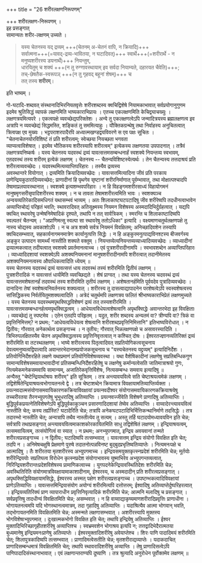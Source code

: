 +++
title = "26 शरीरलक्षणनिरूपणम्"

+++
शरीरलक्षण-निरूपणम् ।  
इह प्रसङ्गात्  
सामान्यतः शरीर-लक्षणम् उच्यते ।  

> यस्य चेतनस्य यद् द्रव्यम् +++(चेतनम् अ-चेतनं वापि, न क्रियादि)+++  
सर्वात्मना+++(=यावद्-द्रव्य-भावितया, न घटादिवत्)+++ स्वार्थे+++(=शरीरार्थे - न मनुष्यशरीरस्य डयनार्थे)+++ नियन्तुम्,  
धारयितुम् च शक्यं +++(न तु रुग्णावस्थायाम् इव सर्वदा नियाम्यते, दहारयत चैवेति)+++;  
तच्-छेषतैक-स्वरूपञ् +++(न तु गृहवद् बहूनां शेषम्)+++ च  
तत् तस्य **शरीरम्**।

इति भाष्यम् । 

गो-घटादि-शब्दवत् संस्थानादिभिरनियतवृत्तेः शरीरशब्दस्य क्वचिद्विशेषे नियामकाभावात् सर्वप्रयोगानुगुणम इदमेव श्रुतिसिद्धं व्यापकं लक्षणमिति भाष्यकाराभिप्रायः । एतच्च एकलक्षणमिति केचिद्व्याचख्युः । लक्षणत्रयमित्यपरे । एकत्वपक्षे व्यवच्छेद्यपरिक्लेशः । अन्ये तु एकलक्षणत्वेऽपि जन्मादित्रयस्य ब्रह्मलक्षणत्व इव अत्रापि न व्यवच्छेद्यं सिद्धमस्ति, शङ्कितं तु सममित्याहुः । यौक्तिकग्रन्थेषु तथा निर्वाहस्य अनुचितत्वात् त्रित्वपक्ष एव मुख्यः । भट्टपराशरपादैरपि अध्यात्मखण्डद्वयविवरणे स एव पक्षः सूचितः । "चेतनाचेतनयोरविशिष्टं तं प्रति शरीरत्वम्; स्वेच्छया नियच्छता भगवता  
व्याप्यत्वाविशेषात् । इदमेव भौतिकस्य शरीरस्यापि शरीरत्वम्" इत्येकस्य लक्षणतया उपपादनात् । तत्रैवं लक्षणत्रयनिष्कर्षः । यस्य चेतनस्य यदवस्थं द्रव्यं यावत्सत्तमसम्बन्धनार्हं स्वशक्ये नियन्तव्य स्वभावम्, एतदवस्थं तस्य शरीरम् इत्येकं लक्षणम् । चेतनस्य -- चैतन्यविशिष्टस्येत्यर्थः । तेन चैतन्यस्य तत्तदाश्रयं प्रति शरीरत्वव्यवच्छेदः । यदवस्थमित्यव्याप्तिपरिहारः । तस्यैव द्रव्यस्य  
अवस्थान्तरे वियोगात् । द्रव्यमिति क्रियादिव्यवच्छेदः । यावत्सत्तमित्यादिना जीवं प्रति परकाय प्राणेन्द्रियकुठारादिव्यवच्छेदः; प्राणादीनां हि पृथगेव सृष्टानां शरीरनिर्माणात् पूर्वम्भावात्, तथा मोक्षात्पश्चादपि तेषामाप्रलयावस्थानात् । स्वशक्ये इत्यशम्भवपरिहारः । न हि विहङ्गमशरीरसाध्यं विहायोगमनं मानुषमृगसरीसृपादिशरीरस्य शक्यम् । न च तावता तेषामशरीरत्वमिति भावः । स्वशक्यञ्च अन्वयव्यतिरेकादिसमधिगतं यथासम्भवं भाव्यम् । अतः शिलाकाष्टघटपटादिषु जीव शरीरेष्वपि तदधीनत्वाभावेन अव्याप्तिचोद्यं परिहृतं भवति; स्थावरादिवत् अतिसूक्ष्मस्य नियमन विशेषस्य अस्मदादिभिर्दुर्ग्रहत्वात् । यद्यपि क्वचित् स्थावरेषु उन्मेषनिमेषादिकं दृश्यते, तथापि न तत् सार्वत्रिकम् । स्मरन्ति च शिलाकाष्टादिष्वपि स्वल्पतरं चैतन्यम् । "अप्राणिमत्सु स्वल्पा सा स्थावरेषु ततोऽधिका" इत्यादि । वक्ष्यमाणचतुर्थलक्षणपक्षे तु नास्य चोद्यस्य अवकाशोऽपि । न च अत्र शक्ये सर्वत्र नियमनं विवक्षितम्; अनिच्छादिवशेन तस्यापि क्वचिदसम्भवात्, सहकार्यनागमनमात्रेण कार्यानुत्पत्ति सिद्धेः । न हि अङ्कुरमनुत्पाद्यविनश्टस्य बीजवर्गस्य अङ्कुर उत्पादन सामर्थ्यं नास्तीति शक्यते वक्तुम् । नियन्तव्येत्यनियन्तव्यव्याध्यादिव्यवच्छेदः । व्याध्यादीनां द्रव्यात्मकत्वात् तदीयत्वात् स्वशक्ये प्रवर्तमानत्वाच्च । एवं पुत्रशरीरादीनामपि । स्वभावशब्देन अव्याप्तिपरिहारः । व्याध्यादिदशायां स्वशक्येऽपि अशक्यनियमनानां मानुषशरीरादीनामपि शरीरत्वात् तदानीमेतस्य अशक्यनियमनत्वस्य औपाधिकत्वादिति ध्येयम् ॥  
यस्य चेतनस्य यदवस्थं द्रव्यं यावत्सत्तं धाय तदवस्थं तस्यं शरीरमिति द्वितीयं लक्षणम् ।  
पुत्रशरीरादिकं न यावत्सत्तं धार्यमिति व्यवच्छिद्यते । शेषं प्राग्वत् । तथा यस्य चेतनस्य चदवस्थं द्रव्यं यावत्सत्तमशेषतानर्हं तदवस्थं तस्य शरीरमिति तृतीयं लक्षणम् । अशेषतानर्हमिति पूर्ववदेव पुत्रादिव्यवच्छेदः । दानादिना तेषां स्वशेषत्वनिवर्तनस्य शक्यत्वात् । शरीरस्य तु दासत्वाद्यापादनेन परशेषत्वेऽपि स्वस्वशेषत्वस्य सांसिद्धिकस्य निर्वर्तयितुमशक्यत्वादिति । अत्रेदं चतुर्थमपि लक्षणत्रय फलितं श्रीभाष्यकाराभिप्रेतं लक्षणमुच्यते । यस्य चेतनस्य यदवस्थमपृथक्सिद्धविशेषणं द्रव्यं तत् तस्यशरीरमिति । यावत्सत्तमसम्बन्धानर्हत्वमपृथक्सिद्धत्वम् । आधेयत्वविधेयत्वशेषत्वानि अपृथक्सिद्धेः अवान्तरभेदा इह विवक्षिताः । व्यवच्छेद्यं तु स्पष्टमेव । एतेन एतदपि परिहृतम् । यदुत, शरीर शब्दस्य अन्यतमं वा? त्रीण्यपि वा? त्रिकं वा प्रवृत्तिनिमित्तम्? न प्रथमः; "आधेयत्वविधेयत्व शेषत्वानि शरीरशब्दप्रवृत्तिनिमित्तानि" इतिभाष्यविरोधात् । न द्वितीयः; गौरवात् अनेकार्थत्व प्रसङ्गाच्च । न तृतीयः; गौरवात् भिन्नलक्षणपक्षे च असावरस्यादिति । त्रिभिरुपलक्षितस्यैव चेतन अपृथक्सिद्धत्वस्य प्रवृत्तिनिवृत्तत्वात् न कश्चित् दोषः । ईश्वरतज्ज्ञानव्यतिरिक्तं द्रव्यं शरीरमिति वा तटस्थलक्षणम् । भाष्ये शरीरत्वस्य पितृत्वादिवत् सप्रतियोगिकत्वसूचनाय देवत्वमनुष्यत्वद्विपात्वादि अवान्तरभेदानामप्रयोजकसूचनाय च "यस्यचेतनस्य यद्द्रव्यम्" इत्यादिनिर्देशः । प्रतियोगिनिर्देशरहिते लक्षणे यथाप्रमाणं प्रतियोगिविशेषव्यवस्था । यथा वैशेषिकादीनां लक्षणेषु सप्रतिबन्धिकगुण सामान्यविशेषसमवायाभावादीनां प्रतिसम्बन्धिनिर्देशरहितेषु च लक्षणेषु कर्मान्यत्वेसति जातिमात्राश्रयो गुणः, नित्यमेकमनेकसमवायि सामान्यम्, अजातिरेकवृत्तिर्विशेषः, नित्यसम्बन्धः समवाय इत्यादिषु ॥  
अन्यैस्तु "चेष्टेन्द्रियार्थाश्रयः शरीरम्" इति सूत्रितम् । तत्र अन्त्यावयवित्वे सति चेष्टाश्रयत्वमेकं लक्षणम् । तद्विशेषितेन्द्रियाश्रयत्वभोगायतनत्वे द्वे । तत्र चेष्टाशब्देन क्रियामात्र विवक्षायामतिव्याप्तिर्व्यक्ता । प्रयत्नवदात्मसंयोगासमवायिकारणकक्रियाविवक्षायां प्रयत्नवदीश्वर संयोगासमवायिकारणकक्रियाश्रयेषु तच्चरीरतया तैरनभ्युपगतेषु भूभूधरादिषु अतिव्याप्तिः । प्रयत्नवज्जीवेति विशेषणे प्राणादिषु अतिव्याप्तिः । बुद्धिपूर्वकप्रयत्नेतिविशेषणेऽपि बुद्धिपूर्वकाकुञ्चन प्रसारणादिदशायां तेष्वेव अतिव्याप्तिः । वाय्वादेरन्त्यावयवित्वं नास्तीति चेत्; कस्य तर्ह्यस्ति? घटादेरिति चेन्न; तत्रापि अनेकघटपटादिभिर्भित्तिकन्थानिर्माणे तदसिद्धेः । तत्र तदारम्भो नास्तीति चेत्; अन्यत्रापि तथैव नास्तीत्येव तु सत्यम् । अस्तु तर्हि घटादयोमध्यावयविन इति चेन्न; सर्वत्रापि तथाप्रसङ्गात् अन्त्यावयवित्वमाकाशकोरकायितमिति साधु तद्विशेषितं लक्षणम् । इन्द्रियाश्रयत्वम्, तत्समवायित्वम्, तत्संयोगित्वं वा स्यात् । न प्रथमः; अनभ्युपगमात्, इन्द्रिय अवयवानां तन्मते शरीरत्वप्रसङ्गाच्च । न द्वितीयः; घटादिष्वपि तत्सम्भवात् । यावत्सत्तम् इन्द्रिय संयोगो विवक्षित इति चेत्; तदपि न । अनिमेषचक्षुषि प्रेक्षमाणे पुरुषे तदातनोत्पन्नविनष्ट बुद्बुदप्रभृतिष्वतिव्याप्तेः । नित्यमनःपक्षे च आत्मादिषु । तैः शरीरतया मृतशरीरस्य अभ्युपगमाच्च । इन्द्रियसमयुक्तकृत्स्नप्रदेशं शरीरमिति चेन्न; मूर्तयोः शरीरेन्द्रिययोः सप्रतिघत्व विरोधेन कृत्स्नप्रदेश संयोगाभावस्य युष्माभिरेव अभ्युपगन्तव्यत्वात्, निरिन्द्रियशरीरान्तःप्रदेशविशेषस्य प्रामाणिकत्वाच्च । युगपदनेकेन्द्रियावस्थितिदेशः शरीरमिति चेन्न; अवस्थितिरिति संयोगमात्रविवक्षायामाकाशादीनाम्, ईश्वरस्य, च अस्मदादीन् प्रति शरीरत्वप्रसङ्गात् । अपृथक्सिद्धिविवक्षायामसिद्धेः, ईश्वरस्य अस्मत् पक्षेण शरीरत्वप्रसङ्गाच्च । उपष्टम्भकत्वादिविवक्षायां प्राणेऽतिव्याप्तिः । यावत्सत्तमिन्द्रियासंयोग अयोग्यं शरीरमित्यपि दत्तोत्तरम्; ईश्वादिषु अतिव्याप्तेर्दुष्परिहरत्वात् । इन्द्रियव्यतिरिक्यं प्राण व्यापाराधीन प्रवृत्तिनिवृत्यादिकं शरीरमिति चेन्न; आत्मनि मलादिषु च प्रसङ्गात् । सर्वप्रवृत्तिषु तादधीन्यं विवक्षितमिति चेन्न; असम्भवात् । न हि वाय्वाद्याकृष्यमाणशरीरादिप्रवृत्तिः प्राणाधीना । भोगायतनत्वमपि यदि भोगस्थानत्वमात्रम्, तदा गृहादिषु अतिव्याप्तिः । यदाश्रित्यैव आत्मा भोगवान् भवति, तद्भोगायतनमिति विवक्षितमिति चेन्न; अस्मन्मते लक्षणासम्भवात् । अशरीरस्यापि मुक्तस्य भोगविशेषाभ्युपगमात् । दुःखात्मकभोगो विवक्षित इति चेत्; तथापि इन्द्रियेषु अतिव्याप्तिः । ईश्वर मुक्तादिभिरिच्छागृहीतशरीरेषु अव्याप्तिश्च । स्वभ्रमवशेन भोगाश्रय इत्यपि न; तत्तद्वादिभेदैरात्मतया  
बुध्यमानेषु इन्द्रियमनःप्राणेषु अतिव्याप्तेः । ईश्वरमुक्तादिशरीरेषु अवेयाप्तेश्च । शिरः पाणि पादादिमयं शरीरमिति चेत्; शिलापुत्रकादिष्वपि तत्सम्भवात् । प्राणादिमत्वेसतीति चेन्न; मृतशरीराद्यव्याप्तेः । यदाकदाचित् प्राणादिसम्बन्धमात्रं विवक्षितमिति चेत्; तथापि स्थावरादिशरीरेषु अव्याप्तिः । तेषु प्राणादिसत्वेऽपि पाणिपादादिसंस्थानाभावात् । एवं लक्षणान्तराण्यपि दूष्याणि । तत्र श्रुत्यादि अनुरोधेन पूर्वोक्तमेव लक्षणम् ॥